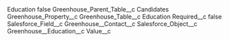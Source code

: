 <?xml version="1.0" encoding="UTF-8"?>
<CustomMetadata xmlns="http://soap.sforce.com/2006/04/metadata" xmlns:xsi="http://www.w3.org/2001/XMLSchema-instance" xmlns:xsd="http://www.w3.org/2001/XMLSchema">
    <label>Education</label>
    <protected>false</protected>
    <values>
        <field>Greenhouse_Parent_Table__c</field>
        <value xsi:type="xsd:string">Candidates</value>
    </values>
    <values>
        <field>Greenhouse_Property__c</field>
        <value xsi:nil="true"/>
    </values>
    <values>
        <field>Greenhouse_Table__c</field>
        <value xsi:type="xsd:string">Education</value>
    </values>
    <values>
        <field>Required__c</field>
        <value xsi:type="xsd:boolean">false</value>
    </values>
    <values>
        <field>Salesforce_Field__c</field>
        <value xsi:type="xsd:string">Greenhouse__Contact__c</value>
    </values>
    <values>
        <field>Salesforce_Object__c</field>
        <value xsi:type="xsd:string">Greenhouse__Education__c</value>
    </values>
    <values>
        <field>Value__c</field>
        <value xsi:nil="true"/>
    </values>
</CustomMetadata>
